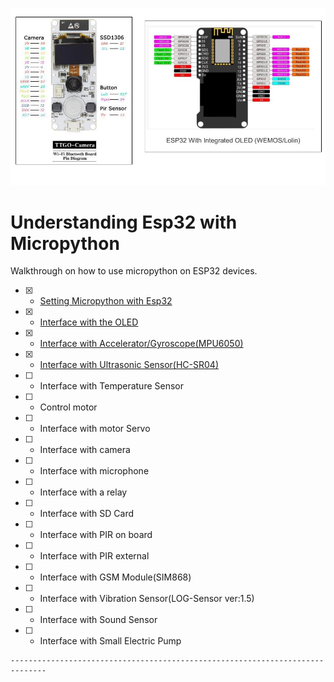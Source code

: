![Esp32](/asset/esp_pinouts.jpg)
# Understanding Esp32 with Micropython
Walkthrough on how to use micropython on ESP32 devices. 
- [x] - [Setting Micropython with Esp32](https://github.com/gigwegbe/understanding-esp32-with-micropython/tree/main/01_Setting_Up_Micropython_Esp32)
- [x] - [Interface with the OLED](https://github.com/gigwegbe/understanding-esp32-with-micropython/tree/main/02_ESP32_Board_SSD1306_OLED_Display)
- [x] - [Interface with Accelerator/Gyroscope(MPU6050)](https://github.com/gigwegbe/understanding-esp32-with-micropython/tree/main/04_Accelerometer_and_Gyroscope)
- [x] - [Interface with Ultrasonic Sensor(HC-SR04)](https://github.com/gigwegbe/understanding-esp32-with-micropython/tree/main/05_UltraSonic_Sensor)
- [ ] - Interface with Temperature Sensor
- [ ] - Control motor
- [ ] - Interface with motor Servo 
- [ ] - Interface with camera
- [ ] - Interface with microphone 
- [ ] - Interface with a relay 
- [ ] - Interface with SD Card
- [ ] - Interface with PIR on board
- [ ] - Interface with PIR external 
- [ ] - Interface with GSM Module(SIM868)
- [ ] - Interface with Vibration Sensor(LOG-Sensor ver:1.5)
- [ ] - Interface with Sound Sensor
- [ ] - Interface with Small Electric Pump 
```
------------------------------------------------------------------------------
```